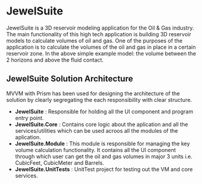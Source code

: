 # JewelSuite
JewelSuite is a 3D reservoir modeling application for the Oil & Gas industry. The main functionality of this high
tech application is building 3D reservoir models to calculate volumes of oil and gas. One of the purposes of the application is to calculate the volumes of the oil and gas in place in a certain reservoir zone. In the above simple example model: the volume between the 2 horizons and above the fluid contact.

## JewelSuite Solution Architecture

MVVM with Prism has been used for designing the architecture of the solution by clearly segregating the each responsibility with clear structure.
 - **JewelSuite** : Responsible for holding all the UI component and program entry point. 
 - **JewelSuite.Core** : Contains core logic about the aplication and all the services/utilities which can be used acroos all the modules of the aplication.
 - **JewelSuite.Module** : This module is responsible for managing the key volume calculation functionality. It contains all the UI component through which user can get the oil and gas volumes in major 3 units i.e. CubicFeet, CubicMeter and Barrels.
 - **JewelSuite.UnitTests** : UnitTest project for testing out the VM and core services.
 
